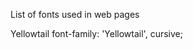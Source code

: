 List of fonts used in web pages


Yellowtail
font-family: 'Yellowtail', cursive;
<link href='https://fonts.googleapis.com/css?family=Yellowtail' rel='stylesheet' type='text/css'>
